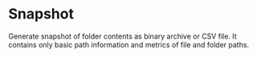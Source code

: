 # Snapshot

Generate snapshot of folder contents as binary archive or CSV file. It contains only basic path information and metrics of file and folder paths.